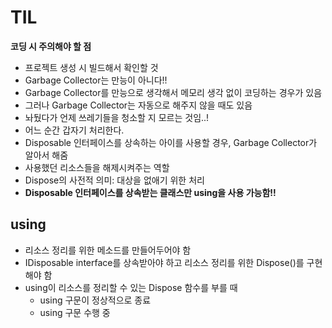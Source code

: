 # TIL
**코딩 시 주의해야 할 점**
- 프로젝트 생성 시 빌드해서 확인할 것
- Garbage Collector는 만능이 아니다!!
- Garbage Collector를 만능으로 생각해서 메모리 생각 없이 코딩하는 경우가 있음
- 그러나 Garbage Collector는 자동으로 해주지 않을 때도 있음
- 놔뒀다가 언제 쓰레기들을 청소할 지 모르는 것임..!
- 어느 순간 갑자기 처리한다.
- Disposable 인터페이스를 상속하는 아이를 사용할 경우, Garbage Collector가 알아서 해줌
- 사용했던 리소스들을 해제시켜주는 역할
- Dispose의 사전적 의미: 대상을 없애기 위한 처리
- **Disposable 인터페이스를 상속받는 클래스만 using을 사용 가능함!!**
## using
- 리소스 정리를 위한 메소드를 만들어두어야 함
- IDisposable interface를 상속받아야 하고 리소스 정리를 위한 Dispose()를 구현해야 함 
- using이 리소스를 정리할 수 있는 Dispose 함수를 부를 때
  - using 구문이 정상적으로 종료
  - using 구문 수행 중 
